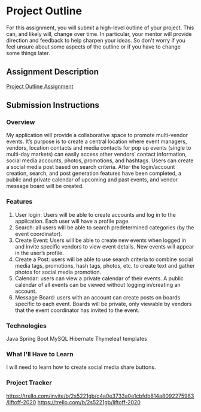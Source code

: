 # Project Outline
For this assignment, you will submit a high-level outline of your project. This can, and likely will, change over time. In particular, your mentor will provide direction and feedback to help sharpen your ideas. So don't worry if you feel unsure about some aspects of the outline or if you have to change some things later.

## Assignment Description
[Project Outline Assignment](https://education.launchcode.org/liftoff/modules/assignments/project-outline)

## Submission Instructions

### Overview
My application will provide a collaborative space to promote multi-vendor events. It’s purpose is to create a central location where event managers, vendors, location contacts and media contacts for pop up events (single to multi-day markets) can easily access other vendors’ contact information, social media accounts, photos, promotions, and hashtags. Users can create a social media post based on search criteria. After the login/account creation, search, and post generation features have been completed, a public and private calendar of upcoming and past events, and vendor message board will be created.

### Features
1. User login: Users will be able to create accounts and log in to the application. Each user will have a profile page.
2. Search: all users will be able to search predetermined categories (by the event coordinator).
3. Create Event: Users will be able to create new events when logged in and invite specific vendors to view event details. New events will appear in the user’s profile.
4. Create a Post: users will be able to use search criteria to combine social media tags, promotions, hash tags, photos, etc. to create text and gather photos for social media promotion.
5. Calendar: users can view a private calendar of their events. A public calendar of all events can be viewed without logging in/creating an account.
6. Message Board: users with an account can create posts on boards specific to each event. Boards will be private, only viewable by vendors that the event coordinator has invited to the event. 

### Technologies
Java
Spring Boot
MySQL
Hibernate
Thymeleaf templates

### What I'll Have to Learn
I will need to learn how to create social media share buttons. 

### Project Tracker
https://trello.com/invite/b/2s5221gb/c4a0e3733a0e1cbfdb814a8092275983/liftoff-2020
https://trello.com/b/2s5221gb/liftoff-2020
